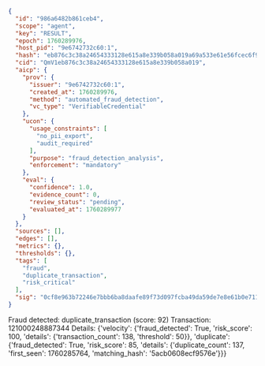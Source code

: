 ```json
{
  "id": "986a6482b861ceb4",
  "scope": "agent",
  "key": "RESULT",
  "epoch": 1760289976,
  "host_pid": "9e6742732c60:1",
  "hash": "eb876c3c38a24654333128e615a8e339b058a019a69a533e61e56fcec6f971ac",
  "cid": "QmV1eb876c3c38a24654333128e615a8e339b058a019",
  "aicp": {
    "prov": {
      "issuer": "9e6742732c60:1",
      "created_at": 1760289976,
      "method": "automated_fraud_detection",
      "vc_type": "VerifiableCredential"
    },
    "ucon": {
      "usage_constraints": [
        "no_pii_export",
        "audit_required"
      ],
      "purpose": "fraud_detection_analysis",
      "enforcement": "mandatory"
    },
    "eval": {
      "confidence": 1.0,
      "evidence_count": 0,
      "review_status": "pending",
      "evaluated_at": 1760289977
    }
  },
  "sources": [],
  "edges": [],
  "metrics": {},
  "thresholds": {},
  "tags": [
    "fraud",
    "duplicate_transaction",
    "risk_critical"
  ],
  "sig": "0cf8e963b72246e7bbb6ba8daafe89f73d097fcba49da59de7e8e61b0e711d78"
}
```

Fraud detected: duplicate_transaction (score: 92)
Transaction: 121000248887344
Details: {'velocity': {'fraud_detected': True, 'risk_score': 100, 'details': {'transaction_count': 138, 'threshold': 50}}, 'duplicate': {'fraud_detected': True, 'risk_score': 85, 'details': {'duplicate_count': 137, 'first_seen': 1760285764, 'matching_hash': '5acb0608ecf9576e'}}}